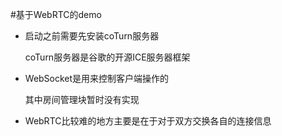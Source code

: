 #基于WebRTC的demo

- 启动之前需要先安装coTurn服务器

    coTurn服务器是谷歌的开源ICE服务器框架

- WebSocket是用来控制客户端操作的

    其中房间管理块暂时没有实现
    
- WebRTC比较难的地方主要是在于对于双方交换各自的连接信息

